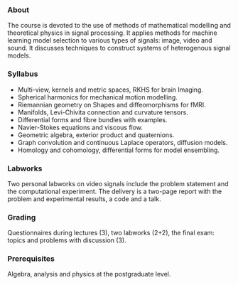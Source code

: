 ### About

The course is devoted to the use of methods of mathematical modelling and theoretical physics in signal processing. It applies methods for machine learning model selection to various types of signals: image, video and sound. It discusses techniques to construct systems of heterogenous signal models.

### Syllabus

- Multi-view, kernels and metric spaces, RKHS for brain Imaging.
- Spherical harmonics for mechanical motion modelling.
- Riemannian geometry on Shapes and diffeomorphisms for fMRI.
- Manifolds, Levi-Chivita connection and curvature tensors.
- Differential forms and fibre bundles with examples.
- Navier-Stokes equations and viscous flow.
- Geometric algebra, exterior product and quaternions.
- Graph convolution and continuous Laplace operators, diffusion models.
- Homology and cohomology, differential forms for model ensembling.

### Labworks

Two personal labworks on video signals include the problem statement and the computational experiment. The delivery is a two-page report with the problem and experimental results, a code and a talk.

### Grading

Questionnaires during lectures (3), two labworks (2+2), the final exam: topics and problems with discussion (3).

### Prerequisites

Algebra, analysis and physics at the postgraduate level.
